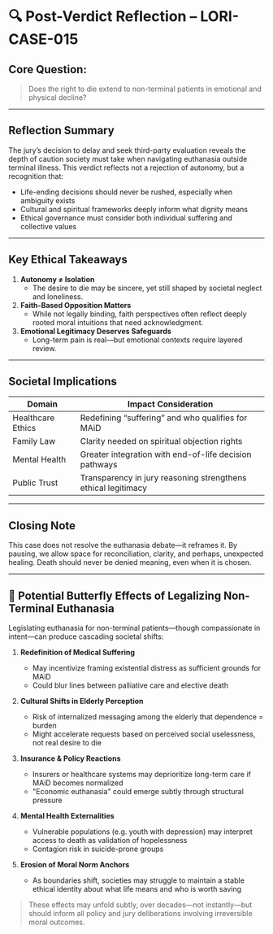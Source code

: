 # 🔍 Post-Verdict Reflection – LORI-CASE-015

## Core Question:
> Does the right to die extend to non-terminal patients in emotional and physical decline?

---

## Reflection Summary

The jury’s decision to delay and seek third-party evaluation reveals the depth of caution society must take when navigating euthanasia outside terminal illness. This verdict reflects not a rejection of autonomy, but a recognition that:

- Life-ending decisions should never be rushed, especially when ambiguity exists
- Cultural and spiritual frameworks deeply inform what dignity means
- Ethical governance must consider both individual suffering and collective values

---

## Key Ethical Takeaways

1. **Autonomy ≠ Isolation**  
   - The desire to die may be sincere, yet still shaped by societal neglect and loneliness.
2. **Faith-Based Opposition Matters**  
   - While not legally binding, faith perspectives often reflect deeply rooted moral intuitions that need acknowledgment.
3. **Emotional Legitimacy Deserves Safeguards**  
   - Long-term pain is real—but emotional contexts require layered review.

---

## Societal Implications

| Domain             | Impact Consideration                                         |
|--------------------|--------------------------------------------------------------|
| Healthcare Ethics  | Redefining “suffering” and who qualifies for MAiD            |
| Family Law         | Clarity needed on spiritual objection rights                 |
| Mental Health      | Greater integration with end-of-life decision pathways       |
| Public Trust       | Transparency in jury reasoning strengthens ethical legitimacy|

---

## Closing Note

This case does not resolve the euthanasia debate—it reframes it. By pausing, we allow space for reconciliation, clarity, and perhaps, unexpected healing. Death should never be denied meaning, even when it is chosen.


---

## 🦋 Potential Butterfly Effects of Legalizing Non-Terminal Euthanasia

Legislating euthanasia for non-terminal patients—though compassionate in intent—can produce cascading societal shifts:

1. **Redefinition of Medical Suffering**  
   - May incentivize framing existential distress as sufficient grounds for MAiD  
   - Could blur lines between palliative care and elective death

2. **Cultural Shifts in Elderly Perception**  
   - Risk of internalized messaging among the elderly that dependence = burden  
   - Might accelerate requests based on perceived social uselessness, not real desire to die

3. **Insurance & Policy Reactions**  
   - Insurers or healthcare systems may deprioritize long-term care if MAiD becomes normalized  
   - "Economic euthanasia" could emerge subtly through structural pressure

4. **Mental Health Externalities**  
   - Vulnerable populations (e.g. youth with depression) may interpret access to death as validation of hopelessness  
   - Contagion risk in suicide-prone groups

5. **Erosion of Moral Norm Anchors**  
   - As boundaries shift, societies may struggle to maintain a stable ethical identity about what life means and who is worth saving

> These effects may unfold subtly, over decades—not instantly—but should inform all policy and jury deliberations involving irreversible moral outcomes.
